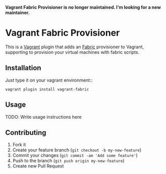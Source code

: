 **Vagrant Fabric Provisioner is no longer maintained. I'm looking for a new maintainer.**

# Vagrant Fabric Provisioner

This is a [Vagrant](http://www.vagrantup.com) plugin that adds an [Fabric](http://docs.fabfile.org/en/latest/)
provisioner to Vagrant, supporting to provision your virtual machines with fabric scripts.

## Installation

Just type it on your vagrant environment::

    vagrant plugin install vagrant-fabric

## Usage

TODO: Write usage instructions here

## Contributing

1. Fork it
2. Create your feature branch (`git checkout -b my-new-feature`)
3. Commit your changes (`git commit -am 'Add some feature'`)
4. Push to the branch (`git push origin my-new-feature`)
5. Create new Pull Request
